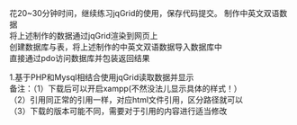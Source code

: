 花20~30分钟时间，继续练习jqGrid的使用，保存代码提交。
制作中英文双语数据  
将上述制作的数据通过jqGrid渲染到网页上  
创建数据库与表，将上述制作的中英文双语数据导入数据库中  
直接通过pdo访问数据库并包装返回结果  

1.基于PHP和Mysql相结合使用jqGrid读取数据并显示  
备注：（1）下载后可以开启xampp(不然没法儿显示具体的样式！）  
（2）引用同正常的引用一样，对应html文件引用，区分路径就可以  
（3）下载的版本可能不同，需要对于引用的内容进行适当修改  
